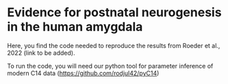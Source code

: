 # Evidence for postnatal neurogenesis in the human amygdala

Here, you find the code needed to reproduce the results from Roeder et al., 2022 (link to be added).

To run the code, you will need our python tool for parameter inference of modern C14 data (https://github.com/rodjul42/pyC14)
